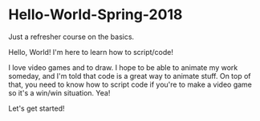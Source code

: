 # Hello-World-Spring-2018

Just a refresher course on the basics. 

Hello, World! I'm here to learn how to script/code! 

I love video games and to draw. I hope to be able to animate my work someday, and I'm told that code is a great way to animate stuff.
On top of that, you need to know how to script code if you're to make a video game so it's a win/win situation. Yea! 

Let's get started!
